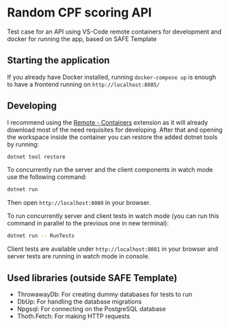 # Random CPF scoring API

Test case for an API using VS-Code remote containers for development and docker for running the app, based on SAFE Template

## Starting the application

If you already have Docker installed, running `docker-compose up` is enough to have a frontend running on `http://localhost:8085/`

## Developing

I recommend using the [Remote - Containers](https://marketplace.visualstudio.com/items?itemName=ms-vscode-remote.remote-containers) extension as it will already download most of the need requisites for developing. After that and opening the workspace inside the container you can restore the added dotnet tools by running:

```bash
dotnet tool restore
```

To concurrently run the server and the client components in watch mode use the following command:

```bash
dotnet run
```

Then open `http://localhost:8080` in your browser.

To run concurrently server and client tests in watch mode (you can run this command in parallel to the previous one in new terminal):

```bash
dotnet run -- RunTests
```

Client tests are available under `http://localhost:8081` in your browser and server tests are running in watch mode in console.

## Used libraries (outside SAFE Template)

- ThrowawayDb: For creating dummy databases for tests to run
- DbUp: For handling the database migrations
- Npgsql: For connecting on the PostgreSQL database
- Thoth.Fetch: For making HTTP requests